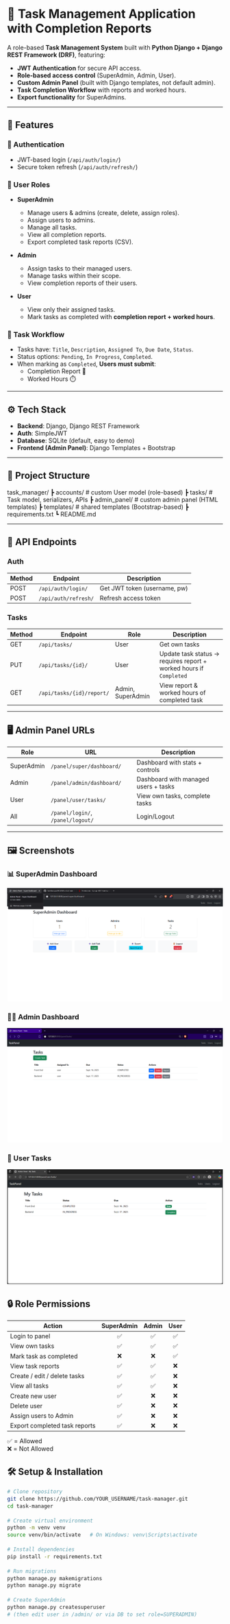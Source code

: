# 📝 Task Management Application with Completion Reports

A role-based **Task Management System** built with **Python Django + Django REST Framework (DRF)**, featuring:  
- **JWT Authentication** for secure API access.  
- **Role-based access control** (SuperAdmin, Admin, User).  
- **Custom Admin Panel** (built with Django templates, not default admin).  
- **Task Completion Workflow** with reports and worked hours.  
- **Export functionality** for SuperAdmins.  

---

## 🚀 Features

### 🔑 Authentication
- JWT-based login (`/api/auth/login/`)  
- Secure token refresh (`/api/auth/refresh/`)  

### 👤 User Roles
- **SuperAdmin**  
  - Manage users & admins (create, delete, assign roles).  
  - Assign users to admins.  
  - Manage all tasks.  
  - View all completion reports.  
  - Export completed task reports (CSV).  

- **Admin**  
  - Assign tasks to their managed users.  
  - Manage tasks within their scope.  
  - View completion reports of their users.  

- **User**  
  - View only their assigned tasks.  
  - Mark tasks as completed with **completion report + worked hours**.  

### 📌 Task Workflow
- Tasks have: `Title`, `Description`, `Assigned To`, `Due Date`, `Status`.  
- Status options: `Pending`, `In Progress`, `Completed`.  
- When marking as `Completed`, **Users must submit**:  
  - Completion Report 📝  
  - Worked Hours ⏱️  

---

## ⚙️ Tech Stack
- **Backend**: Django, Django REST Framework  
- **Auth**: SimpleJWT  
- **Database**: SQLite (default, easy to demo)  
- **Frontend (Admin Panel)**: Django Templates + Bootstrap  

---

## 📂 Project Structure
task_manager/
┣ accounts/ # custom User model (role-based)
┣ tasks/ # Task model, serializers, APIs
┣ admin_panel/ # custom admin panel (HTML templates)
┣ templates/ # shared templates (Bootstrap-based)
┣ requirements.txt
┗ README.md



---

## 🔗 API Endpoints

### Auth
| Method | Endpoint             | Description                  |
|--------|----------------------|------------------------------|
| POST   | `/api/auth/login/`   | Get JWT token (username, pw) |
| POST   | `/api/auth/refresh/` | Refresh access token         |

### Tasks
| Method | Endpoint                  | Role       | Description |
|--------|---------------------------|------------|-------------|
| GET    | `/api/tasks/`             | User       | Get own tasks |
| PUT    | `/api/tasks/{id}/`        | User       | Update task status → requires report + worked hours if `Completed` |
| GET    | `/api/tasks/{id}/report/` | Admin, SuperAdmin | View report & worked hours of completed task |

---

## 🖥️ Admin Panel URLs

| Role       | URL                               | Description |
|------------|-----------------------------------|-------------|
| SuperAdmin | `/panel/super/dashboard/`         | Dashboard with stats + controls |
| Admin      | `/panel/admin/dashboard/`         | Dashboard with managed users + tasks |
| User       | `/panel/user/tasks/`              | View own tasks, complete tasks |
| All        | `/panel/login/`, `/panel/logout/` | Login/Logout |

---
## 🖼️ Screenshots

### 📊 SuperAdmin Dashboard
![SuperAdmin Dashboard](docs/superadmin_dashboard.png)

### 👨‍💼 Admin Dashboard
![Admin Dashboard](docs/admin_dashboard.png)

### 👤 User Tasks
![User Task List](docs/user_tasks.png)

## 🔒 Role Permissions

| Action                        | SuperAdmin | Admin | User |
|-------------------------------|:----------:|:-----:|:----:|
| Login to panel                | ✅         | ✅    | ✅   |
| View own tasks                | ✅         | ✅    | ✅   |
| Mark task as completed        | ❌         | ❌    | ✅   |
| View task reports             | ✅         | ✅    | ❌   |
| Create / edit / delete tasks  | ✅         | ✅    | ❌   |
| View all tasks                | ✅         | ✅    | ❌   |
| Create new user               | ✅         | ❌    | ❌   |
| Delete user                   | ✅         | ❌    | ❌   |
| Assign users to Admin         | ✅         | ❌    | ❌   |
| Export completed task reports | ✅         | ❌    | ❌   |

✅ = Allowed  
❌ = Not Allowed


## 🛠️ Setup & Installation

```bash
# Clone repository
git clone https://github.com/YOUR_USERNAME/task-manager.git
cd task-manager

# Create virtual environment
python -m venv venv
source venv/bin/activate   # On Windows: venv\Scripts\activate

# Install dependencies
pip install -r requirements.txt

# Run migrations
python manage.py makemigrations
python manage.py migrate

# Create SuperAdmin
python manage.py createsuperuser
# (then edit user in /admin/ or via DB to set role=SUPERADMIN)

